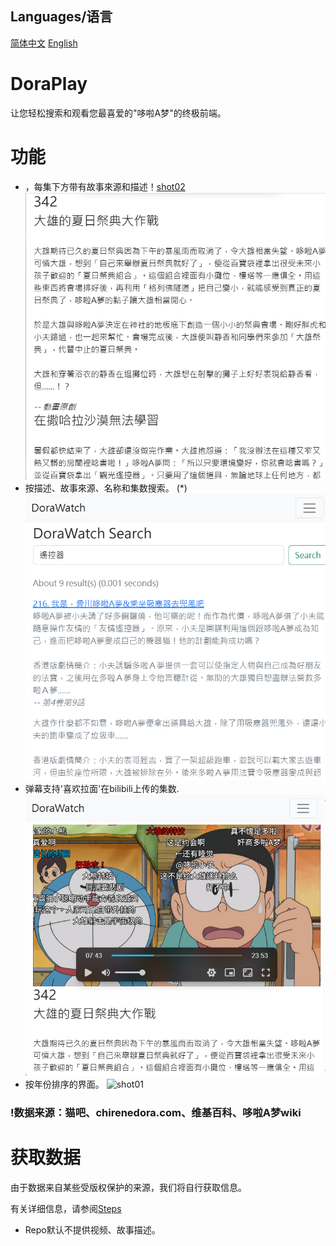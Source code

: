 ## Languages/语言
[简体中文](readme_zh.md) [English](readme.md)

# DoraPlay
让您轻松搜索和观看您最喜爱的"哆啦A梦"的终极前端。


# 功能
- ，每集下方带有故事來源和描述！[shot02](images/shot02.png)
![shot04](images/shot04.png)
- 按描述、故事來源、名称和集数搜索。 (*)
![shot05](images/shot05.png)
- 弹幕支持'喜欢拉面'在bilibili上传的集数.
![shot03](images/shot03.png)
- 按年份排序的界面。
![shot01](图片/shot01.png)

### !数据来源：猫吧、chirenedora.com、维基百科、哆啦A梦wiki

# 获取数据

由于数据来自某些受版权保护的来源，我们将自行获取信息。

有关详细信息，请参阅[Steps](unified_data/steps_zh.md)


* Repo默认不提供视频、故事描述。
